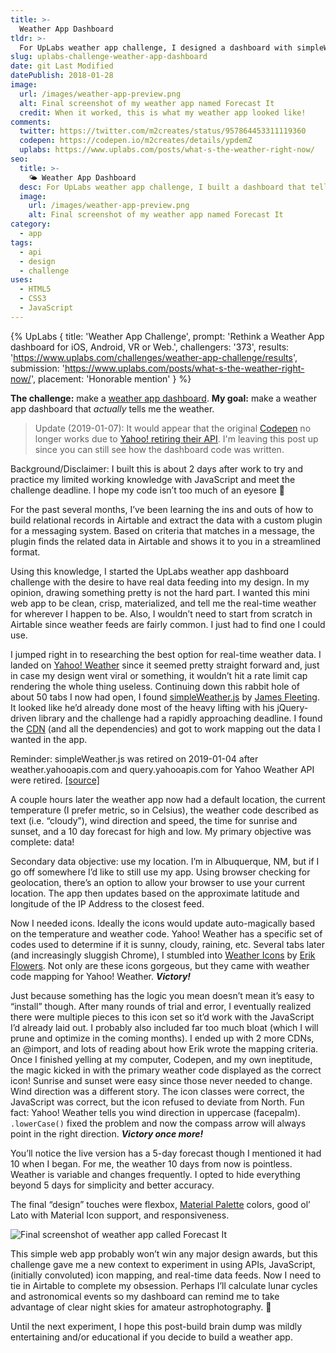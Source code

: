 ```yaml
---
title: >-
  Weather App Dashboard
tldr: >-
  For UpLabs weather app challenge, I designed a dashboard with simpleWeather.js that told the week's forecast.
slug: uplabs-challenge-weather-app-dashboard
date: git Last Modified
datePublish: 2018-01-28
image:
  url: /images/weather-app-preview.png
  alt: Final screenshot of my weather app named Forecast It
  credit: When it worked, this is what my weather app looked like!
comments:
  twitter: https://twitter.com/m2creates/status/957864453311119360
  codepen: https://codepen.io/m2creates/details/ypdemZ
  uplabs: https://www.uplabs.com/posts/what-s-the-weather-right-now/
seo:
  title: >-
    🌤 Weather App Dashboard
  desc: For UpLabs weather app challenge, I built a dashboard that tells me the weather with the legacy Yahoo! API.
  image:
    url: /images/weather-app-preview.png
    alt: Final screenshot of my weather app named Forecast It
category:
  - app
tags:
  - api
  - design
  - challenge
uses:
  - HTML5
  - CSS3
  - JavaScript
---
```


{% UpLabs { title: 'Weather App Challenge', prompt: 'Rethink a Weather App dashboard for iOS, Android, VR or Web.', challengers: '373', results: 'https://www.uplabs.com/challenges/weather-app-challenge/results', submission: 'https://www.uplabs.com/posts/what-s-the-weather-right-now/', placement: 'Honorable mention' } %}

**The challenge:** make a [weather app dashboard](https://www.uplabs.com/challenges/weather-app-challenge). **My goal:** make a weather app dashboard that *actually* tells me the weather.

> Update (2019-01-07): It would appear that the original [Codepen](https://codepen.io/m2creates/pen/ypdemZ) no longer works due to [Yahoo! retiring their API](https://github.com/monkeecreate/jquery.simpleWeather/issues/308). I'm leaving this post up since you can still see how the dashboard code was written.

Background/Disclaimer: I built this is about 2 days after work to try and practice my limited working knowledge with JavaScript and meet the challenge deadline. I hope my code isn’t too much of an eyesore 🤗

For the past several months, I’ve been learning the ins and outs of how to build relational records in Airtable and extract the data with a custom plugin for a messaging system. Based on criteria that matches in a message, the plugin finds the related data in Airtable and shows it to you in a streamlined format.

Using this knowledge, I started the UpLabs weather app dashboard challenge with the desire to have real data feeding into my design. In my opinion, drawing something pretty is not the hard part. I wanted this mini web app to be clean, crisp, materialized, and tell me the real-time weather for wherever I happen to be. Also, I wouldn’t need to start from scratch in Airtable since weather feeds are fairly common. I just had to find one I could use.

I jumped right in to researching the best option for real-time weather data. I landed on [Yahoo! Weather](https://developer.yahoo.com/weather/documentation.html) since it seemed pretty straight forward and, just in case my design went viral or something, it wouldn’t hit a rate limit cap rendering the whole thing useless. Continuing down this rabbit hole of about 50 tabs I now had open, I found [simpleWeather.js](https://monkeecreate.github.io/jquery.simpleWeather/) by [James Fleeting](https://twitter.com/fleetingftw). It looked like he’d already done most of the heavy lifting with his jQuery-driven library and the challenge had a rapidly approaching deadline. I found the [CDN](https://cdnjs.com/libraries/jquery.simpleWeather) (and all the dependencies) and got to work mapping out the data I wanted in the app.

Reminder: simpleWeather.js was retired on 2019-01-04 after weather.yahooapis.com and query.yahooapis.com for Yahoo Weather API were retired. [[source]](https://github.com/monkeecreate/jquery.simpleWeather/issues/308)

A couple hours later the weather app now had a default location, the current temperature (I prefer metric, so in Celsius), the weather code described as text (i.e. “cloudy”), wind direction and speed, the time for sunrise and sunset, and a 10 day forecast for high and low. My primary objective was complete: data!

Secondary data objective: use my location. I’m in Albuquerque, NM, but if I go off somewhere I’d like to still use my app. Using browser checking for geolocation, there’s an option to allow your browser to use your current location. The app then updates based on the approximate latitude and longitude of the IP Address to the closest feed.

Now I needed icons. Ideally the icons would update auto-magically based on the temperature and weather code. Yahoo! Weather has a specific set of codes used to determine if it is sunny, cloudy, raining, etc. Several tabs later (and increasingly sluggish Chrome), I stumbled into [Weather Icons](http://erikflowers.github.io/weather-icons/) by [Erik Flowers](https://twitter.com/erik_flowers). Not only are these icons gorgeous, but they came with weather code mapping for Yahoo! Weather. ***Victory!***

Just because something has the logic you mean doesn’t mean it’s easy to “install” though. After many rounds of trial and error, I eventually realized there were multiple pieces to this icon set so it’d work with the JavaScript I’d already laid out. I probably also included far too much bloat (which I will prune and optimize in the coming months). I ended up with 2 more CDNs, an @import, and lots of reading about how Erik wrote the mapping criteria. Once I finished yelling at my computer, Codepen, and my own ineptitude, the magic kicked in with the primary weather code displayed as the correct icon! Sunrise and sunset were easy since those never needed to change. Wind direction was a different story. The icon classes were correct, the JavaScript was correct, but the icon refused to deviate from North. Fun fact: Yahoo! Weather tells you wind direction in uppercase (facepalm). `.lowerCase()` fixed the problem and now the compass arrow will always point in the right direction. ***Victory once more!***

You’ll notice the live version has a 5-day forecast though I mentioned it had 10 when I began. For me, the weather 10 days from now is pointless. Weather is variable and changes frequently. I opted to hide everything beyond 5 days for simplicity and better accuracy.

The final “design” touches were flexbox, [Material Palette](http://materialpalette.com/) colors, good ol’ Lato with Material Icon support, and responsiveness.

![Final screenshot of weather app called Forecast It](/images/weather-app-preview.png "Screenshot of Forecast It")

This simple web app probably won’t win any major design awards, but this challenge gave me a new context to experiment in using APIs, JavaScript, (initially convoluted) icon mapping, and real-time data feeds. Now I need to tie in Airtable to complete my obsession. Perhaps I’ll calculate lunar cycles and astronomical events so my dashboard can remind me to take advantage of clear night skies for amateur astrophotography. 🚀

Until the next experiment, I hope this post-build brain dump was mildly entertaining and/or educational if you decide to build a weather app.
